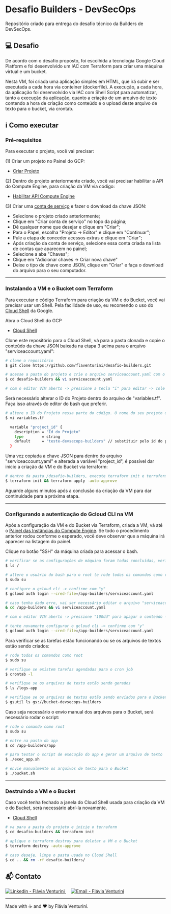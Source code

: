 # Desafio Builders - DevSecOps

Repositório criado para entrega do desafio técnico da Builders de DevSecOps.

## :computer: Desafio

De acordo com o desafio proposto, foi escolhida a tecnologia Google Cloud Platform e foi desenvolvido um IAC com Terraform para criar uma máquina virtual e um bucket.

Nesta VM, foi criada uma aplicação simples em HTML, que irá subir e ser executada a cada hora via conteiner (dockerfile). A execução, a cada hora, da aplicação foi desenvolvido via IAC com Shell Script para automatizar, tanto a execução da aplicação, quanto a criação de um arquivo de texto contendo a hora de criação como conteúdo e o upload deste arquivo de texto para o bucket, via crontab.

## :information_source: Como executar

### Pré-requisitos

Para executar o projeto, você vai precisar:

(1) Criar um projeto no Painel do GCP:
* [Criar Projeto](https://console.cloud.google.com/projectcreate)

(2) Dentro do projeto anteriormente criado, você vai precisar habilitar a API do Compute Engine, para criação da VM via código:
* [Habilitar API Compute Engine](https://console.developers.google.com/apis/library/compute.googleapis.com)

(3) Criar uma [conta de serviço](https://console.cloud.google.com/apis/credentials/serviceaccountkey) e fazer o download da chave JSON:
* Selecione o projeto criado anteriormente;
* Clique em "Criar conta de serviço" no topo da página;
* Dê qualquer nome que desejar e clique em "Criar";
* Para o Papel, escolha "Projeto -> Editor" e clique em "Continuar";
* Pule a etapa de conceder acessos extras e clique em "Criar";
* Após criação da conta de serviço, selecione essa conta criada na lista de contas que aparecem no painel;
* Selecione a aba "Chaves";
* Clique em "Adicionar chaves -> Criar nova chave"
* Deixe o tipo de chave como JSON, clique em "Criar" e faça o download do arquivo para o seu computador.

----------------------------------------------------------------
### Instalando a VM e o Bucket com Terraform

Para executar o código Terraform para criação da VM e do Bucket, você vai precisar usar um Shell. Pela facilidade de uso, eu recomendo o uso do [Cloud Shell](https://shell.cloud.google.com/?show=ide%2Cterminal) da Google.

Abra o Cloud Shell do GCP
* [Cloud Shell](https://shell.cloud.google.com/?show=ide%2Cterminal)

Clone este repositório para o Cloud Shell, vá para a pasta clonada e copie o conteúdo da chave JSON baixada na etapa 3 acima para o arquivo "serviceaccount.yaml":

```bash
# clone o repositório
$ git clone https://github.com/flaventurini/desafio-builders.git

# acesse a pasta do projeto e crie o arquivo serviceaccount.yaml com o conteúdo da chave JSON
$ cd desafio-builders && vi serviceaccount.yaml

# com o editor VIM aberto -> pressione a tecla "i" para editar -> cole o conteúdo da chave com "crtl+v" -> pressione ESC -> para salvar pressione ":wq" e ENTER

```

Será necessário alterar o ID do Projeto dentro do arquivo de "variables.tf". Faça isso através do editor do bash que preferir.

```bash
# altere o ID do Projeto nessa parte do código. O nome do seu projeto deve estar entre aspas após o "default"
$ vi variables.tf

  variable "project_id" {
    description = "Id do Projeto"
    type        = string
    default     = "teste-devsecops-builders" // substituir pelo id do projeto criado no GCP
  }

```
  
Uma vez copiada a chave JSON para dentro do arquivo "serviceaccount.yaml" e alterada a variável "project_id", é possível dar início a criação da VM e do Bucket via terraform:

```bash
# dentro da pasta /desafio-builders, execute terraform init e terraform apply
$ terraform init && terraform apply -auto-approve

```

Aguarde alguns minutos após a conclusão da criação da VM para dar continuidade para a próxima etapa.

----------------------------------------------------------------
### Configurando a autenticação do Gcloud CLI na VM

Após a configuração da VM e do Bucket via Terraform, criada a VM, vá até o [Painel das Instâncias do Compute Engine](https://console.cloud.google.com/compute/instances). Se todo o procedimento anterior rodou conforme o esperado, você deve observar que a máquina irá aparecer na listagem do painel. 

Clique no botão "SSH" da máquina criada para acessar o bash.

```bash
# verificar se as configurações de máquina foram todas concluídas, verifique se na raiz do filesystem aparece a pasta "app-builders"
$ ls /

# altere o usuário do bash para o root (e rode todos os comandos como root)
$ sudo su

# configure o gcloud cli -> confirme com "y"
$ gcloud auth login --cred-file=/app-builders/serviceaccount.yaml

# caso tenha dado erro, vai ser necessário editar o arquivo "serviceaccount.yaml"
& cd /app-builders && vi serviceaccount.yaml

# com o editor VIM aberto -> pressione "100dd" para apagar o conteúdo -> depois a tecla "i" para editar -> cole o conteúdo da chave JSON com "crtl+v" -> pressione ESC -> para salvar pressione ":wq" e ENTER

# tente novamente configurar o gcloud cli -> confirme com "y"
$ gcloud auth login --cred-file=/app-builders/serviceaccount.yaml

```

Para verificar se as tarefas estão funcionando ou se os arquivos de textos estão sendo criados:

```bash
# rode todos os comandos como root
$ sudo su

# verifique se existem tarefas agendadas para o cron job
$ crontab -l

# verifique se os arquivos de texto estão sendo gerados
$ ls /logs-app

# verifique se os arquivos de textos estão sendo enviados para o Bucket
$ gsutil ls gs://bucket-devsecops-builders

```

Caso seja necessário o envio manual dos arquivos para o Bucket, será necessário rodar o script:

```bash
# rode o comando como root
$ sudo su

# entre na pasta do app
$ cd /app-builders/app

# para testar o script de execução do app e gerar um arquivo de texto
$ ./exec_app.sh

# envie manualmente os arquivos de texto para o Bucket
$ ./bucket.sh

```
----------------------------------------------------------------
### Destruindo a VM e o Bucket

Caso você tenha fechado a janela do Cloud Shell usada para criação da VM e do Bucket, será necessário abrí-la novamente.

* [Cloud Shell](https://shell.cloud.google.com/?show=ide%2Cterminal)

```bash
# va para a pasta do projeto e inicie o terraform
$ cd desafio-builders && terraform init

# aplique o terraform destroy para deletar a VM e o Bucket
$ terraform destroy -auto-approve

# caso deseje, limpe o pasta usada no Cloud Shell
$ cd .. && rm -rf desafio-builders/

```

## :mailbox_with_mail: Contato

<a href="https://www.linkedin.com/in/flaviaventurini/" target="_blank" >
  <img alt="Linkedin - Flávia Venturini" src="https://img.shields.io/badge/Linkedin--%23F8952D?style=social&logo=linkedin">
</a>&nbsp;&nbsp;&nbsp;
<a href="mailto:flaviaventurini@msn.com" target="_blank" >
  <img alt="Email - Flávia Venturini" src="https://img.shields.io/badge/Email--%23F8952D?style=social&logo=gmail">
</a>

---

Made with :coffee: and ❤️ by Flávia Venturini.
